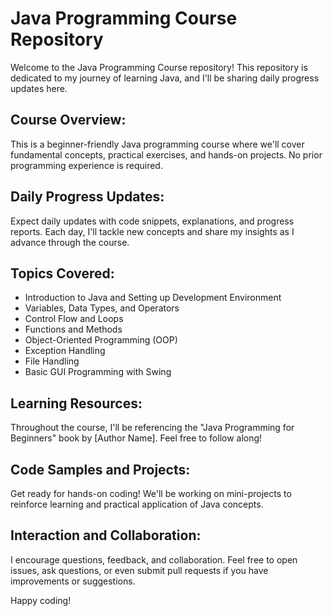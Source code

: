# Java Programming Course Repository

Welcome to the Java Programming Course repository! This repository is dedicated to my journey of learning Java, and I'll be sharing daily progress updates here.

## Course Overview:
This is a beginner-friendly Java programming course where we'll cover fundamental concepts, practical exercises, and hands-on projects. No prior programming experience is required.

## Daily Progress Updates:
Expect daily updates with code snippets, explanations, and progress reports. Each day, I'll tackle new concepts and share my insights as I advance through the course.

## Topics Covered:
- Introduction to Java and Setting up Development Environment
- Variables, Data Types, and Operators
- Control Flow and Loops
- Functions and Methods
- Object-Oriented Programming (OOP)
- Exception Handling
- File Handling
- Basic GUI Programming with Swing

## Learning Resources:
Throughout the course, I'll be referencing the "Java Programming for Beginners" book by [Author Name]. Feel free to follow along!

## Code Samples and Projects:
Get ready for hands-on coding! We'll be working on mini-projects to reinforce learning and practical application of Java concepts.

## Interaction and Collaboration:
I encourage questions, feedback, and collaboration. Feel free to open issues, ask questions, or even submit pull requests if you have improvements or suggestions.

Happy coding!
